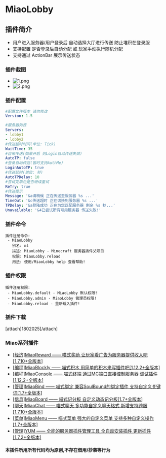 # MiaoLobby

## 插件简介

- 用户进入服务器/用户登录后 自动选择大厅进行传送 防止堆积在登录服
- 支持配置 是否登录后自动分配 或 玩家手动执行随机分配
- 支持通过 ActionBar 展示传送状态

### 插件截图

- ![1.png](https://i.loli.net/2021/04/01/3JrtjupKHzAegwm.png)
- ![2.png](https://i.loli.net/2021/04/01/CgTRIHaUbX7uKJ1.png)

### 插件配置

```yaml
#配置文件版本 请勿修改
Version: 1.5

#服务器列表
Servers:
- lobby1
- lobby2
#传送超时时间(单位: Tick)
WaitTime: 35
#自带传送(如果开启 则Login自动传送失效)
AutoTP: false
#登录自动传送(暂时支持AuthMe)
LoginAutoTP: true
#传送延时(单位: 秒)
AutoTPDelay: 10
#尝试完毕后是否继续重试
ReTry: true
#传送提示
Message: '&a请稍候 正在传送至服务器 %s ...'
TimeOut: '&c传送超时 正在切换到服务器 %s ...'
TPDelay: '&a登陆成功 正在为您匹配服务器 剩余 %s 秒...'
Unavailable: '&4已尝试所有可用服务器 传送失败!'
```

### 插件命令

```
插件注册命令:
 - MiaoLobby
   别名: ml
   描述: MiaoLobby - Minecraft 服务器插件父项目
   权限: MiaoLobby.reload
   用法: 使用/MiaoLobby help 查看帮助!
```

### 插件权限

```
插件注册权限:
 - MiaoLobby.default - MiaoLobby 默认权限!
 - MiaoLobby.admin - MiaoLobby 管理员权限!
 - MiaoLobby.reload - 重新载入插件!
```

### 插件下载

[attach]1802025[/attach]

### Miao系列插件

- [[经济]MiaoReward —— 喵式奖励 让玩家看广告为服务器提供收入吧[1.7.10+全版本]](https://www.mcbbs.net/thread-1121423-1-1.html)
- [[编程]MiaoBlockly —— 喵式积木 用简单的积木来写插件吧[1.12.2+全版本]](https://www.mcbbs.net/thread-1129411-1-1.html)
- [[编程]MiaoConsole —— 喵式终端 通过MC端口直接控制服务器 调试插件[1.12.2+全版本]](https://www.mcbbs.net/thread-1129227-1-1.html)
- [[管理]MiaoBind —— 喵式绑定 兼容SoulBound的绑定插件 支持自定义关键词[1.7+全版本]](https://www.mcbbs.net/thread-922072-1-1.html)
- [[信息]MiaoBoard —— 喵式记分板 自定义动态记分板[1.7+全版本]](https://www.mcbbs.net/thread-631482-1-1.html)
- [[聊天]MiaoChat —— 喵式聊天 多功能自定义聊天格式 新增支持跨服[1.7.10+全版本]](https://www.mcbbs.net/thread-631240-1-1.html)
- [[菜单]MiaoMenu —— 喵式菜单 强大的自定义菜单 支持多种自定义操作[1.7+全版本]](https://www.mcbbs.net/thread-860047-1-1.html)
- [[管理]YUM —— 全能的服务器插件管理工具 全自动安装插件 更新插件[1.7.2+全版本]](https://www.mcbbs.net/thread-701333-1-1.html)

#### 本插件所用所有代码均为原创,不存在借用/抄袭等行为
